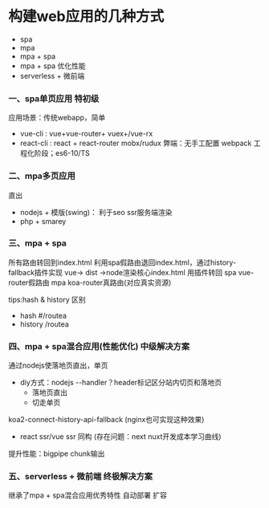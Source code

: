 # 构建web应用的几种方式

- spa
- mpa
- mpa + spa
- mpa + spa 优化性能
- serverless + 微前端

### 一、spa单页应用 特初级
应用场景：传统webapp，简单
- vue-cli   : vue+vue-router+ vuex+/vue-rx
- react-cli : react + react-router mobx/rudux
弊端：无手工配置 webpack 工程化阶段；es6-10/TS

### 二、mpa多页应用
直出
- nodejs + 模版(swing)： 利于seo ssr服务端渲染
- php + smarey

### 三、mpa + spa
所有路由转回到index.html 利用spa假路由退回index.html，通过history-fallback插件实现
vue-> dist ->node渲染核心index.html 用插件转回
spa vue-router假路由
mpa koa-router真路由(对应真实资源)

tips:hash & history 区别
- hash #/routea
- history /routea
### 四、mpa + spa混合应用(性能优化) 中级解决方案
通过nodejs使落地页直出，单页
- diy方式：nodejs --handler？header标记区分站内切页和落地页
    - 落地页直出
    - 切走单页

koa2-connect-history-api-fallback (nginx也可实现这种效果)
- react ssr/vue ssr 同构 (存在问题：next nuxt开发成本学习曲线)

提升性能：bigpipe chunk输出

### 五、serverless + 微前端 终极解决方案
继承了mpa + spa混合应用优秀特性
自动部署 
扩容